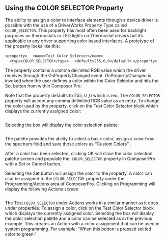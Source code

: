 ## Using the COLOR SELECTOR Property

The ability to assign a color to interface elements through a device driver is possible with the use of a DriverWorks Property Type called `COLOR_SELECTOR`. This property has most often been used for backlight purposes on thermostats or LED lights on Thermostat drivers but it’s applicable to any driver supporting color based interfaces. A prototype of the property looks like this:

`<property>`
`  <name>Test Color Selector</name>`
`  <type>COLOR_SELECTOR</type>`
`  <default>255,0,0</default>`
`</property>`

The property contains a comma delimited RGB value which the driver receives through the OnPropertyChanged event. OnPropertyChanged is invoked when the user defines a color within the Color Selector and hits the Set button from within Composer Pro:
![]()

Note that the property defaults to 255, 0 ,0 which is red. The `COLOR_SELECTOR` property will accept any comma delimited RGB value as an entry. To change the color used by the property, click on the Test Color Selector block which displays the currently assigned color:

![]()

Selecting the box will display the color selection palette:

![]()

The palette provides the ability to select a basic color, assign a color from the spectrum field and save those colors as “Custom Colors” .

After a color has been selected, clicking OK will close the color selection palette screen and populate the` COLOR_SELECTOR` property in ComposerPro with a Set or Cancel button.

Selecting the Set button will assign the color to the property. A color can also be assigned to the `COLOR_SELECTOR `property under the Programming/Actions area of ComposerPro. Clicking on Programming will display the following Actions screen.

![]()

The Test `COLOR_SELECTOR` under Actions works in a similar manner as it does under properties. To assign a color, click on the Test Color Selector block which displays the currently assigned color. Selecting the box will display the color selection palette and a color can be selected as in the previous example. 
This creates an Action with a color assignment that can be used in system programming. For example: “When this button is pressed set led color to green.”

